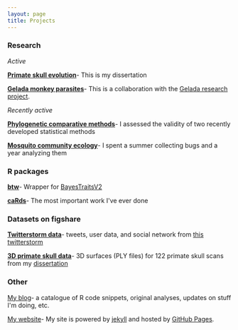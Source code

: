```yaml
---
layout: page
title: Projects
---
```


### Research

*Active*

[**Primate skull evolution**](/projects/skull)- This is my dissertation

[**Gelada monkey parasites**](/projects/gelada)- This is a collaboration with the <a target="_blank" href="https://sites.lsa.umich.edu/gelada/">Gelada research project</a>.

*Recently active* 

[**Phylogenetic comparative methods**](/projects/pcm)- I assessed the validity of two recently developed statistical methods 

[**Mosquito community ecology**](/projects/mosquito)- I spent a summer collecting bugs and a year analyzing them

### R packages

[**btw**](/projects/btw)- Wrapper for <a target="_blank" href="http://www.evolution.rdg.ac.uk/BayesTraits.html">BayesTraitsV2</a>

[**caRds**](/projects/caRds)- The most important work I've ever done

### Datasets on figshare

[**Twitterstorm data**](https://figshare.com/articles/Twitterstorm_data_the_Katie_Hinde_Target_t-shirt_saga_2017-06-11/6096986)- tweets, user data, and social network from [this twitterstorm](https://rgriff23.github.io/2017/06/29/Katie-Hinde-Twitterstorm.html)

[**3D primate skull data**](https://figshare.com/articles/3D_surfaces_of_primate_skulls_from_my_dissertation_Macroevolution_of_primate_skull_shape_combining_geometric_morphometrics_and_phylogenetic_comparative_methods_/5971231/1)- 3D surfaces (PLY files) for 122 primate skull scans from my [dissertation](/projects/skull)

### Other

[My blog](/index)- a catalogue of R code snippets, original analyses, updates on stuff I'm doing, etc. 

<a target="_blank" href="https://github.com/rgriff23/rgriff23.github.io">My website</a>- My site is powered by <a target="_blank" href="https://jekyllrb.com/">jekyll</a> and hosted by <a target="_blank" href="https://pages.github.com/">GitHub Pages</a>. 

